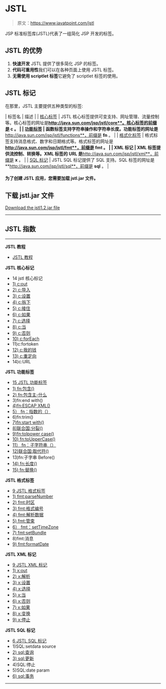 # JSTL

> 原文：<https://www.javatpoint.com/jstl>

JSP 标准标签库(JSTL)代表了一组简化 JSP 开发的标签。

## JSTL 的优势

1.  **快速开发** JSTL 提供了很多简化 JSP 的标签。
2.  **代码可重用性**我们可以在各种页面上使用 JSTL 标签。
3.  **无需使用 scriptlet 标签**它避免了 scriptlet 标签的使用。

## JSTL 标记

在那里，JSTL 主要提供五种类型的标签:

| 标签名 | 描述 |
| [核心标签](jstl-core-tags) | JSTL 核心标签提供可变支持、网址管理、流量控制等。核心标签的网址是**http://java.sun.com/jsp/jstl/core**。核心标签的前缀是 **c** 。 |
| [功能标签](jstl-function-tags) | 函数标签支持字符串操作和字符串长度。功能标签的网址是**http://java.sun.com/jsp/jstl/functions**，前缀是 **fn** 。 |
| [格式化标签](jstl-formatting-tags) | 格式标签支持消息格式、数字和日期格式等。格式标签的网址是**http://java.sun.com/jsp/jstl/fmt**，前缀是 **fmt** 。 |
| XML 标记 | XML 标签提供流控制、转换等。XML 标签的 URL 是**http://java.sun.com/jsp/jstl/xml**，前缀是 **x** 。 |
| [SQL 标记](jstl-sql-tags) | JSTL SQL 标记提供了 SQL 支持。SQL 标签的网址是**http://java.sun.com/jsp/jstl/sql**，前缀是 **sql** 。 |

#### 为了创建 JSTL 应用，您需要加载 jstl.jar 文件。

## 下载 jstl.jar 文件

[Download the jstl1.2.jar file](https://static.javatpoint.com/jsppages/src/jstl-1.2.jar)

* * *

## JSTL 指数

* * *

**JSTL 教程**

*   [JSTL 教程](jstl)

**JSTL 核心标记**

*   14 jstl 核心标记
*   [1) c:out](jstl-core-out-tag)
*   [2) c:导入](jstl-core-import-tag)
*   [3) c:设置](jstl-core-set-tag)
*   [4) c:拆下](jstl-core-remove-tag)
*   [5) c:接住](jstl-core-catch-tag)
*   [6) c:如果](jstl-core-if-tag)
*   [7) c:选择](jstl-core-choose-when-otherwise-tag)
*   [8) c:当](jstl-core-choose-when-otherwise-tag)
*   [9) c:否则](jstl-core-choose-when-otherwise-tag)
*   [10) c:forEach](jstl-core-forEach-tag)
*   11)c:fortoken
*   [12) c:我的钱](jstl-core-param-tag)
*   [13) c:重定向](jstl-core-redirect-tag)
*   14)c:URL

**JSTL 功能标签**

*   [15 JSTL 功能标签](jstl-function-tags)
*   [1) fn:包含()](jstl-fn-contains-function)
*   [2) fn:包含主-什么](jstl-fn-contains-ignorecase-function)
*   3)fn:end with()
*   [4)fn:ESCAP XML()](jstl-fn-escapexml-function)
*   [5） fn：指数的（）](jstl-fn-indexof-function)
*   6)fn:trim()
*   [7)fn:start with()](jstl-fn-startswith-function)
*   [8)联合国:分裂()](jstl-fn-split-function)
*   [9)fn:tolpower case()](jstl-fn-tolowercase-function)
*   [10) fn:toUpperCase()](jstl-fn-touppercase-function)
*   [11） fn：子字符串（）](jstl-fn-substring-function)
*   [12)联合国:取代符()](jstl-fn-substringafter-function)
*   13)fn:子字串 Before()
*   [14) fn:长度()](jstl-fn-length-function)
*   [15) fn:替换()](jstl-fn-replace-function)

**JSTL 格式标签**

*   [9 JSTL 格式标签](jstl-formatting-tags)
*   [1) fmt:parseNumber](jstl-fmt-parsenumber-tag)
*   [2) fmt:时区](jstl-fmt-timezone-tag)
*   [3) fmt:格式编号](jstl-fmt-formatnumber-tag)
*   [4) fmt:解析数据](jstl-fmt-parsedate-tag)
*   [5) fmt:管束](jstl-fmt-bundle-tag)
*   [6） fmt：setTimeZone](jstl-fmt-settimezone-tag)
*   [7) fmt:setBundle](jstl-fmt-setbundle-tag)
*   8)fmt:消息
*   [9) fmt:formatDate](jstl-fmt-formatdate-tag)

**JSTL XML 标记**

*   [9 JSTL XML 标记](jstl-xml-tags)
*   [1) x:out](jstl-xml-out-tag)
*   [2) x:解析](jstl-xml-parse-tag)
*   [3) x:设置](jstl-xml-set-tag)
*   [4) x:选择](jstl-xml-choose-when-otherwise-tag)
*   [5) x:当](jstl-xml-choose-when-otherwise-tag)
*   [6) x:否则](jstl-xml-choose-when-otherwise-tag)
*   [7) x:如果](jstl-xml-if-tag)
*   [8) x:变换](jstl-xml-transform-tag)
*   [9) x:停止](jstl-xml-param-tag)

**JSTL SQL 标记**

*   [6 JSTL SQL 标记](jstl-sql-tags)
*   1)SQL:setdata source
*   [2) sql:查询](jstl-sql-query-tag)
*   [3) sql:更新](jstl-sql-update-tag)
*   4)SQL:停止
*   5)SQL:date param
*   [6) sql:事务](jstl-sql-transaction-tag)

* * *